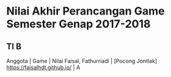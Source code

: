 # Nilai Akhir Perancangan Game Semester Genap 2017-2018

## TI B

Anggota | Game | Nilai
Faisal, Fathurriadi | [Pocong Jontlak] <https://faisalhdt.github.io/> | A
